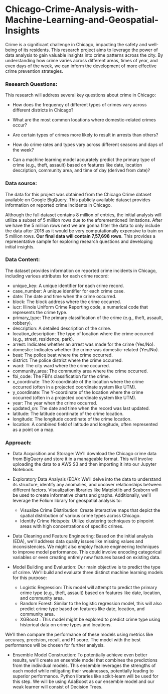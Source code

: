 # Chicago-Crime-Analysis-with-Machine-Learning-and-Geospatial-Insights

Crime is a significant challenge in Chicago, impacting the safety and well-being of its residents. This research project aims to leverage the power of data analysis to gain valuable insights into crime patterns across the city. By understanding how crime varies across different areas, times of year, and even days of the week, we can inform the development of more effective crime prevention strategies.


### Research Questions:

This research will address several key questions about crime in Chicago:

- How does the frequency of different types of crimes vary across different districts in Chicago?
    
- What are the most common locations where domestic-related crimes occur?
    
- Are certain types of crimes more likely to result in arrests than others?

- How do crime rates and types vary across different seasons and days of the week?
    
- Can a machine learning model accurately predict the primary type of crime (e.g., theft, assault) based on features like date, location description, community area, and time of day (derived from date)?

### Data source:

The data for this project was obtained from the Chicago Crime dataset available on Google BigQuery. This publicly available dataset provides information on reported crime incidents in Chicago.

Although the full dataset contains 8 million of entries, the initial analysis will utilize a subset of 5 million rows due to the aforementioned limitations. After we have the 5 million rows next we are gonna filter the data to only include the data after 2018 as it would be very computationally expensive to train on 5 million rows. **Our final data will contain 7,57,698 rows**.  This provides a representative sample for exploring research questions and developing initial insights.


### Data Content: 

The dataset provides information on reported crime incidents in Chicago, including various attributes for each crime record:

- unique_key: A unique identifier for each crime record.
- case_number: A unique identifier for each crime case.
- date: The date and time when the crime occurred.
- block: The block address where the crime occurred.
- iucr: Illinois Uniform Crime Reporting code, a numerical code that represents the crime type.
- primary_type: The primary classification of the crime (e.g., theft, assault, robbery).
- description: A detailed description of the crime.
- location_description: The type of location where the crime occurred (e.g., street, residence, park).
- arrest: Indicates whether an arrest was made for the crime (Yes/No).
- domestic: Indicates whether the crime was domestic-related (Yes/No).
- beat: The police beat where the crime occurred.
- district: The police district where the crime occurred.
- ward: The city ward where the crime occurred.
- community_area: The community area where the crime occurred.
- fbi_code: The FBI's classification for the crime.
- x_coordinate: The X-coordinate of the location where the crime occurred (often in a projected coordinate system like UTM).
- y_coordinate: The Y-coordinate of the location where the crime occurred (often in a projected coordinate system like UTM).
- year: The year when the crime occurred.
- updated_on: The date and time when the record was last updated.
- latitude: The latitude coordinate of the crime location.
- longitude: The longitude coordinate of the crime location.
- location: A combined field of latitude and longitude, often represented as a point on a map.

### Approach:

- Data Acquisition and Storage: We'll download the Chicago crime data from BigQuery and store it in a manageable format. This will involve uploading the data to a AWS S3 and then importing it into our Jupyter Notebook.

- Exploratory Data Analysis (EDA): We'll delve into the data to understand its structure, identify any anomalies, and uncover relationships between different factors. Visualization libraries like Matplotlib and Seaborn will be used to create informative charts and graphs. Additionally, we'll leverage the Folium library for geospatial analysis to:

  - Visualize Crime Distribution: Create interactive maps that depict the spatial distribution of various crime types across Chicago.
  - Identify Crime Hotspots: Utilize clustering techniques to pinpoint areas with high concentrations of specific crimes.

- Data Cleaning and Feature Engineering: Based on the initial analysis (EDA), we'll address data quality issues like missing values and inconsistencies. We might also employ feature engineering techniques to improve model performance. This could involve encoding categorical variables or even creating entirely new features based on existing data.

- Model Building and Evaluation:  Our main objective is to predict the type of crime. We'll build and evaluate three distinct machine learning models for this purpose:

  - Logistic Regression: This model will attempt to predict the primary crime type (e.g., theft, assault) based on features like date, location, and community area.
  - Random Forest: Similar to the logistic regression model, this will also predict crime type based on features like date, location, and community area.
  - XGBoost : This model might be explored to predict crime type using historical data on crime types and locations.

We'll then compare the performance of these models using metrics like accuracy, precision, recall, and F1 score. The model with the best performance will be chosen for further analysis.

- Ensemble Model Construction: To potentially achieve even better results, we'll create an ensemble model that combines the predictions from the individual models. This ensemble leverages the strengths of each model while mitigating their weaknesses, potentially leading to superior performance. Python libraries like scikit-learn will be used for this step. We will be using AdaBoost as our ensemble model and our weak learner will consist of Decision Trees.
